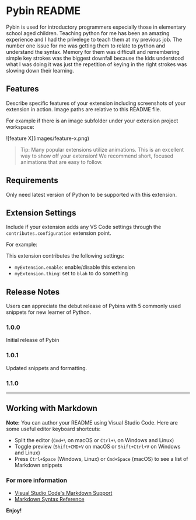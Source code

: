 # Pybin README

Pybin is used for introductory programmers especially those in elementary school aged children. 
Teaching python for me has been an amazing experience and I had the privelege to teach them at my 
previous job. The number one issue for me was getting them to relate to python and understand the syntax.
Memory for them was difficult and remembering simple key strokes was the biggest downfall because the kids understood what I was doing it was just the repetition of keying in the right strokes was slowing down their learning.

## Features

Describe specific features of your extension including screenshots of your extension in action. Image paths are relative to this README file.

For example if there is an image subfolder under your extension project workspace:

\!\[feature X\]\(images/feature-x.png\)

> Tip: Many popular extensions utilize animations. This is an excellent way to show off your extension! We recommend short, focused animations that are easy to follow.

## Requirements

Only need latest version of Python to be supported with this extension.

## Extension Settings

Include if your extension adds any VS Code settings through the `contributes.configuration` extension point.

For example:

This extension contributes the following settings:

* `myExtension.enable`: enable/disable this extension
* `myExtension.thing`: set to `blah` to do something


## Release Notes

Users can appreciate the debut release of Pybins with 5 commonly used snippets for new learner of Python.

### 1.0.0

Initial release of Pybin

### 1.0.1

Updated snippets and formatting.

### 1.1.0


-----------------------------------------------------------------------------------------------------------

## Working with Markdown

**Note:** You can author your README using Visual Studio Code.  Here are some useful editor keyboard shortcuts:

* Split the editor (`Cmd+\` on macOS or `Ctrl+\` on Windows and Linux)
* Toggle preview (`Shift+CMD+V` on macOS or `Shift+Ctrl+V` on Windows and Linux)
* Press `Ctrl+Space` (Windows, Linux) or `Cmd+Space` (macOS) to see a list of Markdown snippets

### For more information

* [Visual Studio Code's Markdown Support](http://code.visualstudio.com/docs/languages/markdown)
* [Markdown Syntax Reference](https://help.github.com/articles/markdown-basics/)

**Enjoy!**
